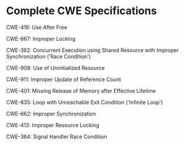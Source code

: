 

# Complete CWE Specifications

CWE-416: Use After Free

CWE-667: Improper Locking

CWE-362: Concurrent Execution using Shared Resource with Improper Synchronization ('Race Condition')

CWE-908: Use of Uninitialized Resource

CWE-911: Improper Update of Reference Count

CWE-401: Missing Release of Memory after Effective Lifetime

CWE-835: Loop with Unreachable Exit Condition ('Infinite Loop')

CWE-662: Improper Synchronization

CWE-413: Improper Resource Locking

CWE-364: Signal Handler Race Condition